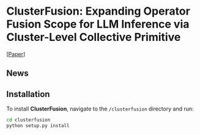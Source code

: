 # ClusterFusion: Expanding Operator Fusion Scope for LLM Inference via Cluster-Level Collective Primitive
[[Paper](https://arxiv.org/abs/2508.18850)]

## News

## Installation

To install **ClusterFusion**, navigate to the `/clusterfusion` directory and run:

```bash
cd clusterfusion
python setup.py install
```


